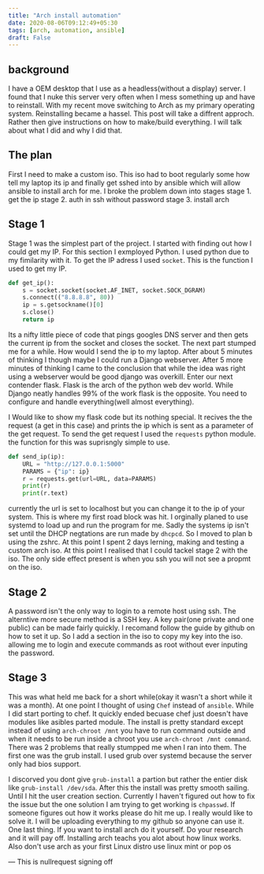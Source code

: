 ```yaml
---
title: "Arch install automation"
date: 2020-08-06T09:12:49+05:30
tags: [arch, automation, ansible]
draft: False
---
```

## background
I have a OEM desktop that I use as a headless(without a display) server. I found that I nuke this server very often when I mess something up and have to reinstall. With my recent move switching to Arch as my primary operating system. Reinstalling became a hassel. This post will take a diffrent approch. Rather then give instructions on how to make/build everything. I will talk about what I did and why I did that.

## The plan
First I need to make a custom iso. This iso had to boot regularly some how tell my laptop its ip and finally get sshed into by ansible which will allow ansible to install arch for me. I broke the problem down into stages
stage 1. get the ip
stage 2. auth in ssh without password
stage 3. install arch

## Stage 1
Stage 1 was the simplest part of the project. I started with finding out how I could get my IP. For this section I exmployed Python. I used python due to my fimilarity with it. To get the IP adress I used `socket`. This is the function I used to get my IP.

```python
def get_ip():
    s = socket.socket(socket.AF_INET, socket.SOCK_DGRAM)
    s.connect(("8.8.8.8", 80))
    ip = s.getsockname()[0]
    s.close()
    return ip
```
Its a nifty little piece of code that pings googles DNS server and then gets the current ip from the socket and closes the socket. The next part stumped me for a while. How would I send the ip to my laptop. After about 5 minutes of thinking I though maybe I could run a Django webserver. After 5 more minutes of thinking I came to the conclusion  that while the idea was right using a webserver would be good django was overkill. Enter our next contender flask. Flask is the arch of the python web dev world. While Django neatly handles 99% of the work flask is the opposite. You need to configure and handle everything(well almost everything).

I Would like to show my flask code but its nothing special. It recives the the request (a get in this case) and prints the ip which is sent as a parameter of the get request. To send the get request I used the `requests` python module. the function for this was suprisngly simple to use.

```python
def send_ip(ip):
    URL = "http://127.0.0.1:5000"
    PARAMS = {"ip": ip}
    r = requests.get(url=URL, data=PARAMS)
    print(r)
    print(r.text)
```
currently the url is set to localhost but you can change it to the ip of your system. This is where my first road block was hit. I orginally planed to use systemd to load up and run the program for me. Sadly the systems ip isn't set until the DHCP negtations are run made by `dhcpcd`. So I moved to plan b using the zshrc. At this point I spent 2 days lerning, making and testing a custom arch iso. At this point I realised that I could tackel stage 2 with the iso. The only side effect present is when you ssh you will not see a propmt on the iso.

## Stage 2
A password isn't the only way to login to a remote host using ssh. The alterntive more secure method is a SSH key. A key pair(one private and one public) can be made fairly quickly. I recomand follow the guide by github on how to set it up. So I add a section in the iso to copy my key into the iso. allowing me to login and execute commands as root without ever inputing the password.


## Stage 3
This was what held me back for a short while(okay it wasn't a short while it was a month). At one point I thought of using `Chef` instead of `ansible`. While I did start porting to chef. It quickly ended becuase chef just doesn't have modules like asibles parted module. The install is pretty standard except instead of using `arch-chroot /mnt` you have to run command outside and when it needs to be run inside a chroot you use `arch-chroot /mnt command`. There was 2 problems that really stumpped me when I ran into them. The first one was the grub install. I used grub over systemd because the server only had bios support.

I discorved you dont give `grub-install` a partion but rather the entier disk like `grub-install /dev/sda`. After this the install was pretty smooth sailing. Until I hit the user creation section. Currently I haven't figured out how to fix the issue but the one solution I am trying to get working is `chpasswd`. If someone figures out how it works please do hit me up. I really would like to solve it. I  will be uploading everything to my github so anyone can use it. One last thing. If you want to install arch do it yourself. Do your research and it will pay off. Installing arch teachs you alot about how linux works. Also don't use arch as your first Linux distro use linux mint or pop os

  — This is nullrequest signing off